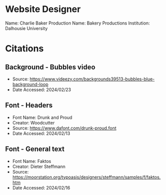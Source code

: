 # Website Designer
Name: Charlie Baker
Production Name: Bakery Productions
Institution: Dalhousie University

# Citations

## Background - Bubbles video
- Source: https://www.videezy.com/backgrounds39513-bubbles-blue-background-loop
- Date Accessed: 2024/02/23
## Font - Headers
- Font Name: Drunk and Proud
- Creator: Woodcutter
- Source: https://www.dafont.com/drunk-proud.font 
- Date Accessed: 2024/02/13
## Font - General text
- Font Name: Faktos
- Creator: Dieter Steffmann
- Source: https://moorstation.org/typoasis/designers/steffmann/samples/f/faktos.htm
- Date Accessed: 2024/02/16